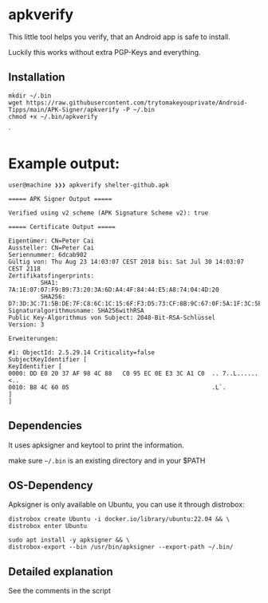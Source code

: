 # apkverify

This little tool helps you verify, that an Android app is safe to install.

Luckily this works without extra PGP-Keys and everything.

## Installation

```
mkdir ~/.bin
wget https://raw.githubusercontent.com/trytomakeyouprivate/Android-Tipps/main/APK-Signer/apkverify -P ~/.bin
chmod +x ~/.bin/apkverify
```
`
# Example output:
```
user@machine ❯❯❯ apkverify shelter-github.apk

===== APK Signer Output =====

Verified using v2 scheme (APK Signature Scheme v2): true

===== Certificate Output =====

Eigentümer: CN=Peter Cai
Aussteller: CN=Peter Cai
Seriennummer: 6dcab902
Gültig von: Thu Aug 23 14:03:07 CEST 2018 bis: Sat Jul 30 14:03:07 CEST 2118
Zertifikatsfingerprints:
         SHA1: 7A:1E:07:07:F9:B9:73:20:3A:6D:A4:4F:84:44:E5:A8:74:04:4D:20
         SHA256: D7:3D:3C:71:5B:DE:7F:C8:6C:1C:15:6F:F3:D5:73:CF:8B:9C:67:0F:5A:1F:3C:5E:F8:23:BE:40:E6:05:29:8A
Signaturalgorithmusname: SHA256withRSA
Public Key-Algorithmus von Subject: 2048-Bit-RSA-Schlüssel
Version: 3

Erweiterungen: 

#1: ObjectId: 2.5.29.14 Criticality=false
SubjectKeyIdentifier [
KeyIdentifier [
0000: DD E0 20 37 AF 98 4C 88   C0 95 EC 0E E3 3C A1 C0  .. 7..L......<..
0010: B8 4C 60 05                                        .L`.
]
]
```

## Dependencies
It uses apksigner and keytool to print the information.

make sure `~/.bin` is an existing directory and in your $PATH

## OS-Dependency
Apksigner is only available on Ubuntu, you can use it through distrobox:

```
distrobox create Ubuntu -i docker.io/library/ubuntu:22.04 && \
distrobox enter Ubuntu
```

```
sudo apt install -y apksigner && \
distrobox-export --bin /usr/bin/apksigner --export-path ~/.bin/
```

## Detailed explanation
See the comments in the script
